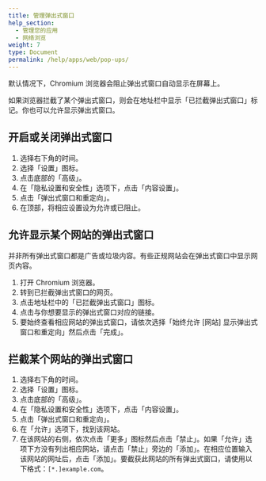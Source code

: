 ```yaml
---
title: 管理弹出式窗口
help_section:
  - 管理您的应用
  - 网络浏览
weight: 7
type: Document
permalink: /help/apps/web/pop-ups/
---
```


默认情况下，Chromium 浏览器会阻止弹出式窗口自动显示在屏幕上。

如果浏览器拦截了某个弹出式窗口，则会在地址栏中显示「已拦截弹出式窗口」标记。你也可以允许显示弹出式窗口。

## 开启或关闭弹出式窗口

1. 选择右下角的时间。
2. 选择「设置」图标。
3. 点击底部的「高级」。
4. 在「隐私设置和安全性」选项下，点击「内容设置」。
5. 点击「弹出式窗口和重定向」。
6. 在顶部，将相应设置设为允许或已阻止。

## 允许显示某个网站的弹出式窗口

并非所有弹出式窗口都是广告或垃圾内容。有些正规网站会在弹出式窗口中显示网页内容。

1. 打开 Chromium 浏览器。
2. 转到已拦截弹出式窗口的网页。
3. 点击地址栏中的「已拦截弹出式窗口」图标。
4. 点击与你想要显示的弹出式窗口对应的链接。
5. 要始终查看相应网站的弹出式窗口，请依次选择「始终允许 [网站] 显示弹出式窗口和重定向」然后点击「完成」。

## 拦截某个网站的弹出式窗口

1. 选择右下角的时间。
2. 选择「设置」图标。
3. 点击底部的「高级」。
4. 在「隐私设置和安全性」选项下，点击「内容设置」。
5. 点击「弹出式窗口和重定向」。
6. 在「允许」选项下，找到该网站。
7. 在该网站的右侧，依次点击「更多」图标然后点击「禁止」。如果「允许」选项下方没有列出相应网站，请点击「禁止」旁边的「添加」。在相应位置输入该网站的网址后，点击「添加」。要截获此网站的所有弹出式窗口，请使用以下格式：`[*.]example.com`。
